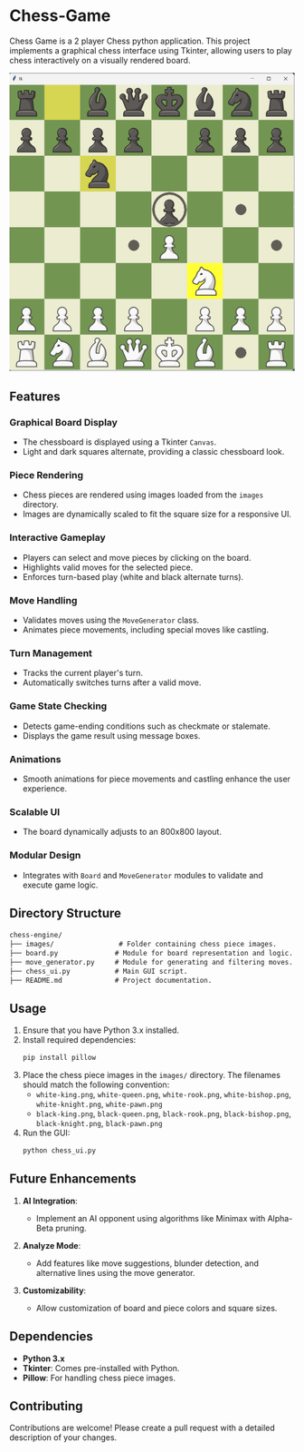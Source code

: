 # Chess-Game 

Chess Game is a 2 player Chess python application. This project implements a graphical chess interface using Tkinter, allowing users to play chess interactively on a visually rendered board.

![screenshot](./output.png)

## Features

### Graphical Board Display

- The chessboard is displayed using a Tkinter `Canvas`.
- Light and dark squares alternate, providing a classic chessboard look.

### Piece Rendering

- Chess pieces are rendered using images loaded from the `images` directory.
- Images are dynamically scaled to fit the square size for a responsive UI.

### Interactive Gameplay

- Players can select and move pieces by clicking on the board.
- Highlights valid moves for the selected piece.
- Enforces turn-based play (white and black alternate turns).

### Move Handling

- Validates moves using the `MoveGenerator` class.
- Animates piece movements, including special moves like castling.

### Turn Management

- Tracks the current player's turn.
- Automatically switches turns after a valid move.

### Game State Checking

- Detects game-ending conditions such as checkmate or stalemate.
- Displays the game result using message boxes.

### Animations

- Smooth animations for piece movements and castling enhance the user experience.

### Scalable UI

- The board dynamically adjusts to an 800x800 layout.

### Modular Design

- Integrates with `Board` and `MoveGenerator` modules to validate and execute game logic.

## Directory Structure

```
chess-engine/
├── images/                # Folder containing chess piece images.
├── board.py              # Module for board representation and logic.
├── move_generator.py     # Module for generating and filtering moves.
├── chess_ui.py           # Main GUI script.
├── README.md             # Project documentation.

```

## Usage

1. Ensure that you have Python 3.x installed.
2. Install required dependencies:
   ```bash
   pip install pillow
   ```
3. Place the chess piece images in the `images/` directory. The filenames should match the following convention:
   - `white-king.png`, `white-queen.png`, `white-rook.png`, `white-bishop.png`, `white-knight.png`, `white-pawn.png`
   - `black-king.png`, `black-queen.png`, `black-rook.png`, `black-bishop.png`, `black-knight.png`, `black-pawn.png`
4. Run the GUI:
   ```bash
   python chess_ui.py
   ```

## Future Enhancements

1. **AI Integration**:

   - Implement an AI opponent using algorithms like Minimax with Alpha-Beta pruning.

2. **Analyze Mode**:

   - Add features like move suggestions, blunder detection, and alternative lines using the move generator.

3. **Customizability**:
   - Allow customization of board and piece colors and square sizes.

## Dependencies

- **Python 3.x**
- **Tkinter**: Comes pre-installed with Python.
- **Pillow**: For handling chess piece images.

## Contributing

Contributions are welcome! Please create a pull request with a detailed description of your changes.

